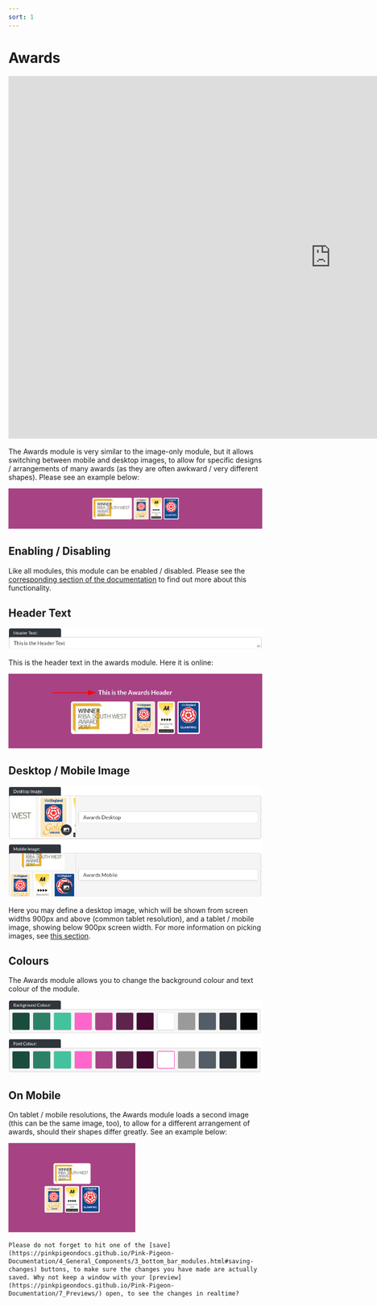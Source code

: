 ```yaml
---
sort: 1
---
```



# Awards

<iframe class="vimeo_player" width="1280" height="720" src="https://player.vimeo.com/video/541752668?autoplay=1&loop=1&quality=1080p" frameborder="0" allow="autoplay; fullscreen; picture-in-picture" allowfullscreen></iframe>

The Awards module is very similar to the image-only module, but it allows switching between mobile and desktop images, to allow for specific designs / arrangements of many awards (as they are often awkward / very different shapes). Please see an example below:

![Image of the awards module online](https://raw.githubusercontent.com/pinkpigeondocs/Pink-Pigeon-Documentation/master/docs/6_Modules/images/1_awards_online.png)

## Enabling / Disabling

Like all modules, this module can be enabled / disabled. Please see the [corresponding section of the documentation][endis] to find out more about this functionality.

[endis]: https://pinkpigeondocs.github.io/Pink-Pigeon-Documentation/4_General_Components/4_enabling_disabling_modules.html

## Header Text

![Image of the awards module header text](https://raw.githubusercontent.com/pinkpigeondocs/Pink-Pigeon-Documentation/master/docs/common_elements_images/header_text.png)

This is the header text in the awards module. Here it is online:

![Image of the awards module header text online](https://raw.githubusercontent.com/pinkpigeondocs/Pink-Pigeon-Documentation/master/docs/6_Modules/images/1_awards_header_online.png)

## Desktop / Mobile Image

![Image of the awards module images](https://raw.githubusercontent.com/pinkpigeondocs/Pink-Pigeon-Documentation/master/docs/6_Modules/images/1_awards_header_images.png)

Here you may define a desktop image, which will be shown from screen widths 900px and above (common tablet resolution), and a tablet / mobile image, showing below 900px screen width. For more information on picking images, see [this section](https://pinkpigeondocs.github.io/Pink-Pigeon-Documentation/4_General_Components/2_image_picker.html).

## Colours

The Awards module allows you to change the background colour and text colour of the module.

![Image of the standard colours](https://raw.githubusercontent.com/pinkpigeondocs/Pink-Pigeon-Documentation/master/docs/common_elements_images/standard_colours.png)


## On Mobile

On tablet / mobile resolutions, the Awards module loads a second image (this can be the same image, too), to allow for a different arrangement of awards, should their shapes differ greatly. See an example below:

![Image of the awards module on mobile](https://raw.githubusercontent.com/pinkpigeondocs/Pink-Pigeon-Documentation/master/docs/6_Modules/images/1_awards_mobile.png)

```tip
Please do not forget to hit one of the [save](https://pinkpigeondocs.github.io/Pink-Pigeon-Documentation/4_General_Components/3_bottom_bar_modules.html#saving-changes) buttons, to make sure the changes you have made are actually saved. Why not keep a window with your [preview](https://pinkpigeondocs.github.io/Pink-Pigeon-Documentation/7_Previews/) open, to see the changes in realtime?
```
